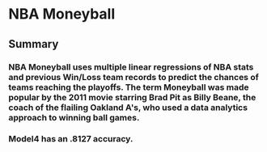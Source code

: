 # NBA Moneyball

## Summary

### NBA Moneyball uses multiple linear regressions of NBA stats and previous Win/Loss team records to predict the chances of teams reaching the playoffs. The term Moneyball was made popular by the 2011 movie starring Brad Pit as Billy Beane, the coach of the flailing Oakland A's, who used a data analytics approach to winning ball games.

### Model4 has an .8127 accuracy.
